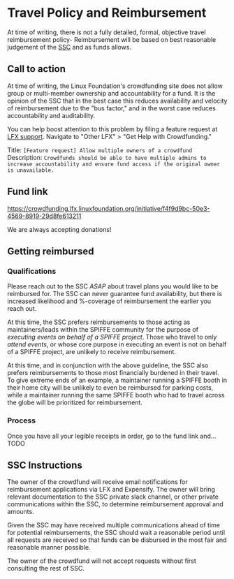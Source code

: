 # Travel Policy and Reimbursement

At time of writing, there is not a fully detailed, formal, objective travel reimbursement policy- Reimbursement will be based on best reasonable judgement of the [SSC](ssc@spiffe.io) and as funds allows.

## Call to action

At time of writing, the Linux Foundation's crowdfunding site does not allow group or multi-member ownership and accountability for a fund.
It is the opinion of the SSC that in the best case this reduces availability and velocity of reimbursement due to the "bus factor," and in the worst case reduces accountability and auditability.

You can help boost attention to this problem by filing a feature request at [LFX support](https://jira.linuxfoundation.org/servicedesk/customer/portal/4). Navigate to "Other LFX" > "Get Help with Crowdfunding."

Title: `[Feature request] Allow multiple owners of a crowdfund`
Description: `Crowdfunds should be able to have multiple admins to increase accountability and ensure fund access if the original owner is unavailable.`

## Fund link

https://crowdfunding.lfx.linuxfoundation.org/initiative/f4f9d9bc-50e3-4569-8919-29d8fe613211

We are always accepting donations!

## Getting reimbursed

### Qualifications

Please reach out to the SSC *ASAP* about travel plans you would like to be reimbursed for. The SSC can never guarantee fund availability, but there is increased likelihood and %-coverage of reimbursement the earlier you reach out.

At this time, the SSC prefers reimbursements to those acting as maintainers/leads within the SPIFFE community for the purpose of *executing events on behalf of a SPIFFE project*. Those who travel to only *attend events*, or whose core purpose in executing an event is not on behalf of a SPIFFE project, are unlikely to receive reimbursement.

At this time, and in conjunction with the above guideline, the SSC also prefers reimbursements to those most financially burdened in their travel. To give extreme ends of an example, a maintainer running a SPIFFE booth in their home city will be unlikely to even be reimbursed for parking costs, while a maintainer running the same SPIFFE booth who had to travel across the globe will be prioritized for reimbursement.

### Process

Once you have all your legible receipts in order, go to the fund link and... TODO

## SSC Instructions

The owner of the crowdfund will receive email notifications for reimbursement applications via LFX and Expensify.
The owner will bring relevant documentation to the SSC private slack channel, or other private communications within the SSC, to determine reimbursement approval and amounts.

Given the SSC may have received multiple communications ahead of time for potential reimbursements, the SSC should wait a reasonable period until all requests are received so that funds can be disbursed in the most fair and reasonable manner possible.

The owner of the crowdfund will not accept requests without first consulting the rest of SSC.
